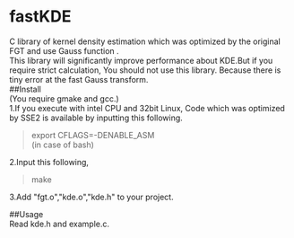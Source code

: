 fastKDE
=======

C library of kernel density estimation which was optimized by the original FGT and use Gauss function .  
This library will significantly improve performance about KDE.But if you require strict calculation, You should not use this library. Because there is tiny error at the fast Gauss transform.  
##Install  
(You require gmake and gcc.)  
1.If you execute with intel CPU and 32bit Linux, Code which was optimized by SSE2 is available by inputting this following.  
> export CFLAGS=-DENABLE_ASM  
(in case of bash)  
  
2.Input this following,  
> make  
  
3.Add "fgt.o","kde.o","kde.h" to your project.  
  
##Usage  
Read kde.h and example.c.  





